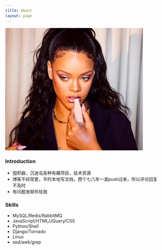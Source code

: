 ```yaml
---
title: About
layout: page
---
```

<!-- ![Profile Image]({{ site.url }}/{{ site.picture }}) -->
<p><img src="/assets/images/profile_about.jpg" alt="Profile About Image"></p>


### Introduction
- 囤积癖，沉迷屯各种有趣项目，技术资源
- 博客不经常更，平时本地写文档，攒个七八年一波push过来，所以评论回复不及时
- 有问题发邮件给我


### Skills
- MySQL/Redis/RabbitMQ
- JavaScript/HTML/JQuery/CSS
- Python/Shell
- Django/Tornado
- Linux
- sed/awk/grep



